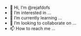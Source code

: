 - 👋 Hi, I’m @rejafdofs
- 👀 I’m interested in ...
- 🌱 I’m currently learning ...
- 💞️ I’m looking to collaborate on ...
- 📫 How to reach me ...

<!---
rejafdofs/rejafdofs is a ✨ special ✨ repository because its `README.md` (this file) appears on your GitHub profile.
You can click the Preview link to take a look at your changes.
--->
